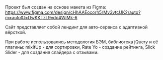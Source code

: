 Проект был создан на основе макета из Figma: https://www.figma.com/design/cHhAAEocorh5rMv3vtcUK2/auto?m=auto&t=DwKKTzL9vdo4WiMk-6

Сайт представляет собой лендинг для авто-сервиса с адаптивной вёрсткой.

При работе использовались методология БЭМ, библиотека jQuery и её плагины: mixItUp - для сортировки, Rate Yo - создание рейтинга, Slick Slider - для создания слайдера с отзывами.
